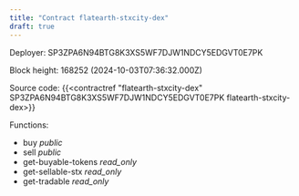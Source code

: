```yaml
---
title: "Contract flatearth-stxcity-dex"
draft: true
---
```

Deployer: SP3ZPA6N94BTG8K3XS5WF7DJW1NDCY5EDGVT0E7PK


 



Block height: 168252 (2024-10-03T07:36:32.000Z)

Source code: {{<contractref "flatearth-stxcity-dex" SP3ZPA6N94BTG8K3XS5WF7DJW1NDCY5EDGVT0E7PK flatearth-stxcity-dex>}}

Functions:

* buy _public_
* sell _public_
* get-buyable-tokens _read_only_
* get-sellable-stx _read_only_
* get-tradable _read_only_
